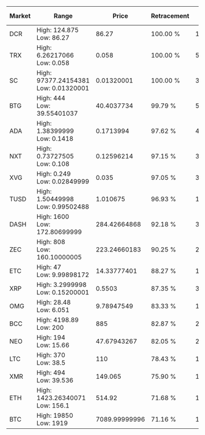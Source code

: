 | Market | Range | Price| Retracement | Doubles to 50% |
| --- | --- | --- | --- | --- |
| DCR | High: 124.875<br />Low: 86.27 | 86.27 | 100.00 % | 1.22 |
| TRX | High: 6.26217066<br />Low: 0.058 | 0.058 | 100.00 % | 54.48 |
| SC | High: 97377.24154381<br />Low: 0.01320001 | 0.01320001 | 100.00 % | 3,688,529.58 |
| BTG | High: 444<br />Low: 39.55401037 | 40.4037734 | 99.79 % | 5.98 |
| ADA | High: 1.38399999<br />Low: 0.1418 | 0.1713994 | 97.62 % | 4.45 |
| NXT | High: 0.73727505<br />Low: 0.108 | 0.12596214 | 97.15 % | 3.36 |
| XVG | High: 0.249<br />Low: 0.02849999 | 0.035 | 97.05 % | 3.96 |
| TUSD | High: 1.50449998<br />Low: 0.99502488 | 1.010675 | 96.93 % | 1.24 |
| DASH | High: 1600<br />Low: 172.80699999 | 284.42664868 | 92.18 % | 3.12 |
| ZEC | High: 808<br />Low: 160.10000005 | 223.24660183 | 90.25 % | 2.17 |
| ETC | High: 47<br />Low: 9.99898172 | 14.33777401 | 88.27 % | 1.99 |
| XRP | High: 3.2999998<br />Low: 0.15200001 | 0.5503 | 87.35 % | 3.14 |
| OMG | High: 28.48<br />Low: 6.051 | 9.78947549 | 83.33 % | 1.76 |
| BCC | High: 4198.89<br />Low: 200 | 885 | 82.87 % | 2.49 |
| NEO | High: 194<br />Low: 15.66 | 47.67943267 | 82.05 % | 2.20 |
| LTC | High: 370<br />Low: 38.5 | 110 | 78.43 % | 1.86 |
| XMR | High: 494<br />Low: 39.536 | 149.065 | 75.90 % | 1.79 |
| ETH | High: 1423.26340071<br />Low: 156.1 | 514.92 | 71.68 % | 1.53 |
| BTC | High: 19850<br />Low: 1919 | 7089.99999996 | 71.16 % | 1.54 |
